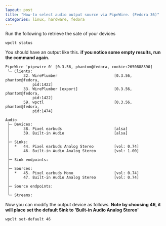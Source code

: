 ```yaml
---
layout: post
title: "How-to select audio output source via PipeWire. (Fedora 36)"
categories: linux, hardware, fedora
---
```


Run the following to retrieve the sate of your devices

```shell
wpclt status
```

You should have an output like this. **if you notice some empty results, run the command again.**

```shell
PipeWire 'pipewire-0' [0.3.56, phantom@fedora, cookie:2650888390]
 └─ Clients:
        32. WirePlumber                         [0.3.56, phantom@fedora,
            pid:1422]
        33. WirePlumber [export]                [0.3.56, phantom@fedora,
            pid:1422]
        59. wpctl                               [0.3.56, phantom@fedora,
            pid:1474]

Audio
 ├─ Devices:
 │      38. Pixel earbuds                       [alsa]
 │      39. Built-in Audio                      [alsa]
 │
 ├─ Sinks:
 │  *   44. Pixel earbuds Analog Stereo         [vol: 0.74]
 │      46. Built-in Audio Analog Stereo        [vol: 1.00]
 │
 ├─ Sink endpoints:
 │
 ├─ Sources:
 │  *   45. Pixel earbuds Mono                  [vol: 0.74]
 │      47. Built-in Audio Analog Stereo        [vol: 0.74]
 │
 ├─ Source endpoints:
 │
 └─ Streams:

```

Now you can modify the output device as follows. **Note by choosing 46, it will place set the default Sink to 'Built-in Audio Analog Stereo'**
```shell
wpclt set-default 46
```
